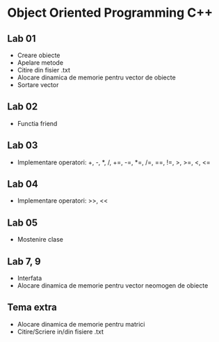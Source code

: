 # Object Oriented Programming C++

## Lab 01
- Creare obiecte
- Apelare metode
- Citire din fisier .txt
- Alocare dinamica de memorie pentru vector de obiecte
- Sortare vector

## Lab 02
- Functia friend

## Lab 03
- Implementare operatori: +, -, *, /, +=, -=, *=, /=, ==, !=, >, >=, <, <=

## Lab 04
- Implementare operatori: >>, <<

## Lab 05
- Mostenire clase

## Lab 7, 9
- Interfata
- Alocare dinamica de memorie pentru vector neomogen de obiecte

## Tema extra
- Alocare dinamica de memorie pentru matrici
- Citire/Scriere in/din fisiere .txt
